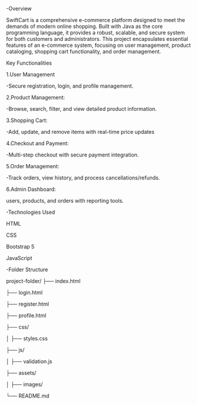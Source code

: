 -Overview 

SwiftCart is a comprehensive e-commerce platform designed to meet the demands of modern online shopping. Built with Java as the core programming language, it provides a robust, scalable, and secure system for both customers and administrators. This project encapsulates essential features of an e-commerce system, focusing on user management, product cataloging, shopping cart functionality, and order management.


Key Functionalities 

1.User Management

-Secure registration, login, and profile management.


2.Product Management:

-Browse, search, filter, and view detailed product information.


3.Shopping Cart:

-Add, update, and remove items with real-time price updates


4.Checkout and Payment:

-Multi-step checkout with secure payment integration.


5.Order Management:

-Track orders, view history, and process cancellations/refunds.


6.Admin Dashboard:

users, products, and orders with reporting tools.




-Technologies Used

HTML

CSS

Bootstrap 5

JavaScript


-Folder Structure


project-folder/
├── index.html

├── login.html

├── register.html

├── profile.html

├── css/

│   ├── styles.css

├── js/

│   ├── validation.js

├── assets/

│   ├── images/

└── README.md


